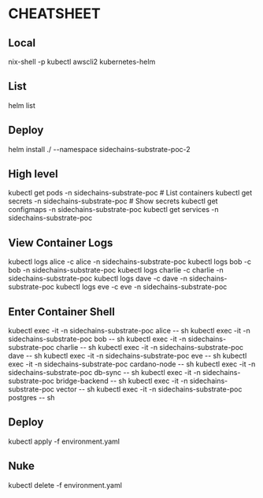 # CHEATSHEET

## Local
nix-shell -p kubectl awscli2 kubernetes-helm

## List
helm list

## Deploy
helm install <version> ./ --namespace sidechains-substrate-poc-2

## High level
kubectl get pods -n sidechains-substrate-poc # List containers
kubectl get secrets -n sidechains-substrate-poc # Show secrets
kubectl get configmaps -n sidechains-substrate-poc
kubectl get services -n sidechains-substrate-poc

## View Container Logs
kubectl logs alice -c alice -n sidechains-substrate-poc
kubectl logs bob -c bob -n sidechains-substrate-poc
kubectl logs charlie -c charlie -n sidechains-substrate-poc
kubectl logs dave -c dave -n sidechains-substrate-poc
kubectl logs eve -c eve -n sidechains-substrate-poc

## Enter Container Shell
kubectl exec -it -n sidechains-substrate-poc alice -- sh
kubectl exec -it -n sidechains-substrate-poc bob -- sh
kubectl exec -it -n sidechains-substrate-poc charlie -- sh
kubectl exec -it -n sidechains-substrate-poc dave -- sh
kubectl exec -it -n sidechains-substrate-poc eve -- sh
kubectl exec -it -n sidechains-substrate-poc cardano-node -- sh
kubectl exec -it -n sidechains-substrate-poc db-sync -- sh
kubectl exec -it -n sidechains-substrate-poc bridge-backend -- sh
kubectl exec -it -n sidechains-substrate-poc vector -- sh
kubectl exec -it -n sidechains-substrate-poc postgres -- sh

## Deploy
kubectl apply -f environment.yaml

## Nuke
kubectl delete -f environment.yaml
